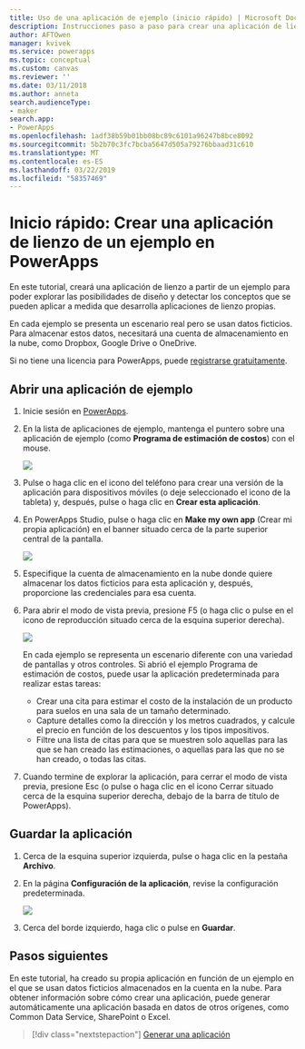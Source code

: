 ```yaml
---
title: Uso de una aplicación de ejemplo (inicio rápido) | Microsoft Docs
description: Instrucciones paso a paso para crear una aplicación de lienzo en función de un ejemplo en PowerApps
author: AFTOwen
manager: kvivek
ms.service: powerapps
ms.topic: conceptual
ms.custom: canvas
ms.reviewer: ''
ms.date: 03/11/2018
ms.author: anneta
search.audienceType:
- maker
search.app:
- PowerApps
ms.openlocfilehash: 1adf38b59b01bb08bc89c6101a96247b8bce8092
ms.sourcegitcommit: 5b2b70c3fc7bcba5647d505a79276bbaad31c610
ms.translationtype: MT
ms.contentlocale: es-ES
ms.lasthandoff: 03/22/2019
ms.locfileid: "58357469"
---
```

# <a name="quickstart-create-a-canvas-app-from-a-sample-in-powerapps"></a>Inicio rápido: Crear una aplicación de lienzo de un ejemplo en PowerApps
En este tutorial, creará una aplicación de lienzo a partir de un ejemplo para poder explorar las posibilidades de diseño y detectar los conceptos que se pueden aplicar a medida que desarrolla aplicaciones de lienzo propias.

En cada ejemplo se presenta un escenario real pero se usan datos ficticios. Para almacenar estos datos, necesitará una cuenta de almacenamiento en la nube, como Dropbox, Google Drive o OneDrive.

Si no tiene una licencia para PowerApps, puede [registrarse gratuitamente](../signup-for-powerapps.md).

## <a name="open-a-sample-app"></a>Abrir una aplicación de ejemplo
1. Inicie sesión en [PowerApps](https://web.powerapps.com?utm_source=padocs&utm_medium=linkinadoc&utm_campaign=referralsfromdoc).

1. En la lista de aplicaciones de ejemplo, mantenga el puntero sobre una aplicación de ejemplo (como **Programa de estimación de costos**) con el mouse.

    ![](./media/open-and-run-a-sample-app/cost-estimator.png)

1. Pulse o haga clic en el icono del teléfono para crear una versión de la aplicación para dispositivos móviles (o deje seleccionado el icono de la tableta) y, después, pulse o haga clic en **Crear esta aplicación**.

1. En PowerApps Studio, pulse o haga clic en **Make my own app** (Crear mi propia aplicación) en el banner situado cerca de la parte superior central de la pantalla.

    ![](./media/open-and-run-a-sample-app/banner.png)

1. Especifique la cuenta de almacenamiento en la nube donde quiere almacenar los datos ficticios para esta aplicación y, después, proporcione las credenciales para esa cuenta.

1. Para abrir el modo de vista previa, presione F5 (o haga clic o pulse en el icono de reproducción situado cerca de la esquina superior derecha).

    ![](./media/open-and-run-a-sample-app/open-preview.png)

    En cada ejemplo se representa un escenario diferente con una variedad de pantallas y otros controles. Si abrió el ejemplo Programa de estimación de costos, puede usar la aplicación predeterminada para realizar estas tareas:

    - Crear una cita para estimar el costo de la instalación de un producto para suelos en una sala de un tamaño determinado.
    - Capture detalles como la dirección y los metros cuadrados, y calcule el precio en función de los descuentos y los tipos impositivos.
    - Filtre una lista de citas para que se muestren solo aquellas para las que se han creado las estimaciones, o aquellas para las que no se han creado, o todas las citas.
    
1. Cuando termine de explorar la aplicación, para cerrar el modo de vista previa, presione Esc (o pulse o haga clic en el icono Cerrar situado cerca de la esquina superior derecha, debajo de la barra de título de PowerApps).

## <a name="save-the-app"></a>Guardar la aplicación
1. Cerca de la esquina superior izquierda, pulse o haga clic en la pestaña **Archivo**.

1. En la página **Configuración de la aplicación**, revise la configuración predeterminada.

    ![](./media/open-and-run-a-sample-app/app-settings.png)

1. Cerca del borde izquierdo, haga clic o pulse en **Guardar**. 

## <a name="next-steps"></a>Pasos siguientes
En este tutorial, ha creado su propia aplicación en función de un ejemplo en el que se usan datos ficticios almacenados en la cuenta en la nube. Para obtener información sobre cómo crear una aplicación, puede generar automáticamente una aplicación basada en datos de otros orígenes, como Common Data Service, SharePoint o Excel.

> [!div class="nextstepaction"]
> [Generar una aplicación](data-platform-create-app.md)
